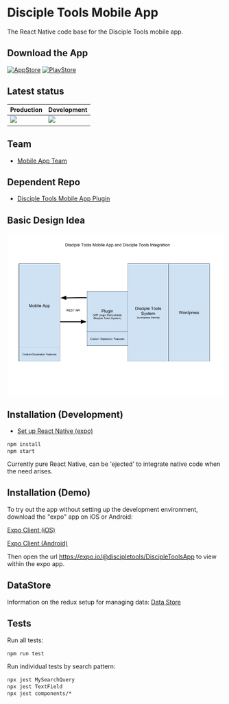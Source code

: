 # Disciple Tools Mobile App
The React Native code base for the Disciple Tools mobile app.

## Download the App

[![AppStore][appstore-image]][appstore-url]
[![PlayStore][playstore-image]][playstore-url]

## Latest status

| Production | Development |
| - | - |
| [![](https://github.com/DiscipleTools/disciple-tools-mobile-app/workflows/CI%2FCD/badge.svg)](https://github.com/DiscipleTools/disciple-tools-mobile-app/actions) | [![](https://github.com/DiscipleTools/disciple-tools-mobile-app/workflows/CI%2FCD/badge.svg?branch=development)](https://github.com/DiscipleTools/disciple-tools-mobile-app/actions) |


## Team
* [Mobile App Team](https://github.com/orgs/DiscipleTools/teams/mobile-app-lead-team)

## Dependent Repo
* [Disciple Tools Mobile App Plugin](https://github.com/DiscipleTools/disciple-tools-mobile-app-plugin)

## Basic Design Idea
![Basic Design Idea](https://github.com/DiscipleTools/disciple-tools-mobile-app-plugin/raw/master/mobile-app-design.png)

## Installation (Development)
* [Set up React Native (expo)](https://facebook.github.io/react-native/docs/getting-started)

```
npm install
npm start
```

Currently pure React Native, can be 'ejected' to integrate native code when the need arises.

## Installation (Demo)
To try out the app without setting up the development environment, download the "expo" app on iOS or Android:

[Expo Client (iOS)](https://itunes.apple.com/us/app/expo-client/id982107779?mt=8)

[Expo Client (Android)](https://play.google.com/store/apps/details?id=host.exp.exponent&hl=en_US)

Then open the url https://expo.io/@discipletools/DiscipleToolsApp to view within the expo app.

## DataStore
Information on the redux setup for managing data: [Data Store](https://github.com/DiscipleTools/disciple-tools-mobile-app/tree/master/store)

## Tests

Run all tests:
```
npm run test
```

Run individual tests by search pattern:
```
npx jest MySearchQuery
npx jest TextField
npx jest components/*
```

[appstore-image]: https://github.com/DiscipleTools/disciple-tools-mobile-app/badges/appstore.png
[playstore-image]: https://github.com/DiscipleTools/disciple-tools-mobile-app/badges/playstore.png

[appstore-url]: https://apps.apple.com/us/app/d-t/id1483836867
[playstore-url]: https://play.google.com/store/apps/details?id=tools.disciple.app
